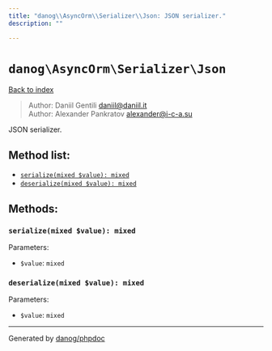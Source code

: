 ```yaml
---
title: "danog\\AsyncOrm\\Serializer\\Json: JSON serializer."
description: ""

---
```

# `danog\AsyncOrm\Serializer\Json`
[Back to index](../../../index.md)

> Author: Daniil Gentili <daniil@daniil.it>  
> Author: Alexander Pankratov <alexander@i-c-a.su>  
  

JSON serializer.  




## Method list:
* [`serialize(mixed $value): mixed`](#serialize-mixed-value-mixed)
* [`deserialize(mixed $value): mixed`](#deserialize-mixed-value-mixed)

## Methods:
### `serialize(mixed $value): mixed`




Parameters:

* `$value`: `mixed`   



### `deserialize(mixed $value): mixed`




Parameters:

* `$value`: `mixed`   



---
Generated by [danog/phpdoc](https://phpdoc.daniil.it)
